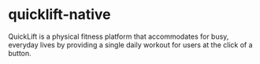 # quicklift-native
QuickLift is a physical fitness platform that accommodates for busy, everyday lives by providing a single daily workout for users at the click of a button.
